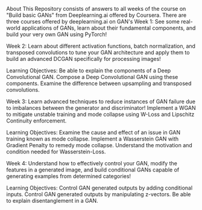 About
This Repository consists of answers to all weeks of the course on "Build basic GANs" from Deeplearning.ai offered by Coursera.
There are three courses offered by deeplearning.ai on GAN's
Week 1:
See some real-world applications of GANs, learn about their fundamental components, and build your very own GAN using PyTorch!

Week 2:
Learn about different activation functions, batch normalization, and transposed convolutions to tune your GAN architecture and apply them to build an advanced DCGAN specifically for processing images!

Learning Objectives:
Be able to explain the components of a Deep Convolutional GAN.
Compose a Deep Convolutional GAN using these components.
Examine the difference between upsampling and transposed convolutions.

Week 3:
Learn advanced techniques to reduce instances of GAN failure due to imbalances between the generator and discriminator! Implement a WGAN to mitigate unstable training and mode collapse using W-Loss and Lipschitz Continuity enforcement.

Learning Objectives:
Examine the cause and effect of an issue in GAN training known as mode collapse.
Implement a Wasserstein GAN with Gradient Penalty to remedy mode collapse.
Understand the motivation and condition needed for Wasserstein-Loss.

Week 4:
Understand how to effectively control your GAN, modify the features in a generated image, and build conditional GANs capable of generating examples from determined categories!

Learning Objectives:
Control GAN generated outputs by adding conditional inputs.
Control GAN generated outputs by manipulating z-vectors.
Be able to explain disentanglement in a GAN.
